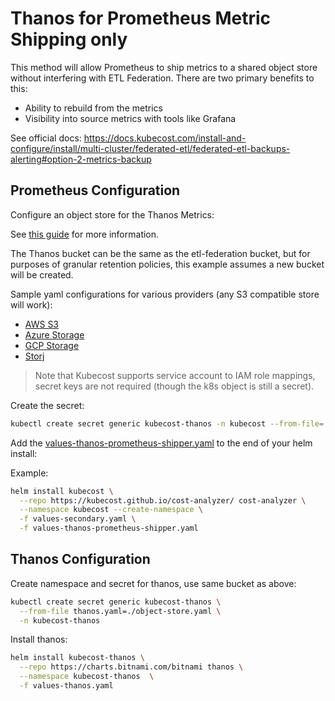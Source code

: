 # Thanos for Prometheus Metric Shipping only

This method will allow Prometheus to ship metrics to a shared object store without interfering with ETL Federation. There are two primary benefits to this:

- Ability to rebuild from the metrics
- Visibility into source metrics with tools like Grafana

See official docs: <https://docs.kubecost.com/install-and-configure/install/multi-cluster/federated-etl/federated-etl-backups-alerting#option-2-metrics-backup>

## Prometheus Configuration

Configure an object store for the Thanos Metrics:

See [this guide](https://docs.kubecost.com/install-and-configure/install/multi-cluster/thanos-setup/long-term-storage#step-1-create-object-store.yaml) for more information.

The Thanos bucket can be the same as the etl-federation bucket, but for purposes of granular retention policies, this example assumes a new bucket will be created.

Sample yaml configurations for various providers (any S3 compatible store will work):
- [AWS S3](../../aws/object-store.yaml)
- [Azure Storage](../../azure/object-store.yaml)
- [GCP Storage](../../gcp/object-store.yaml)
- [Storj](https://docs.kubecost.com/install-and-configure/install/etl-backup#storj)

> Note that Kubecost supports service account to IAM role mappings, secret keys are not required (though the k8s object is still a secret).

Create the secret:

```sh
kubectl create secret generic kubecost-thanos -n kubecost --from-file=./object-store.yaml
```

Add the [values-thanos-prometheus-shipper.yaml](values-thanos-prometheus-shipper.yaml) to the end of your helm install:

Example:

```sh
helm install kubecost \
  --repo https://kubecost.github.io/cost-analyzer/ cost-analyzer \
  --namespace kubecost --create-namespace \
  -f values-secondary.yaml \
  -f values-thanos-prometheus-shipper.yaml
```

## Thanos Configuration

Create namespace and secret for thanos, use same bucket as above:

```sh
kubectl create secret generic kubecost-thanos \
  --from-file thanos.yaml=./object-store.yaml \
  -n kubecost-thanos
```

Install thanos:

```sh
helm install kubecost-thanos \
  --repo https://charts.bitnami.com/bitnami thanos \
  --namespace kubecost-thanos  \
  -f values-thanos.yaml
```

